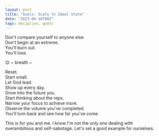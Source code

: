 ```yaml
---
layout: post
title: "Goals: Scale to Ideal State"
date: "2023-04-10T08Z"
tags: decipline, goals
---
```


Don't compare yourself to anyone else.<br/>
Don't begin at an extreme.<br/>
You'll burn out.<br/>
You'll lose.<br/>

😌 ~ breath ~

Reset.<br/>
Start small.<br/>
Let God lead.<br/>
Show up every day.<br/>
Grow into the future you.<br/>
Start thinking about the reps.<br/>
Narrow your focus to achieve more.<br/>
Observe the volume you've completed.<br/>
You'll turn back and see how far you've come.

This is for you and me. I know I'm not the only one dealing with overambitious and self-sabotage. Let's set a good example for ourselves.
